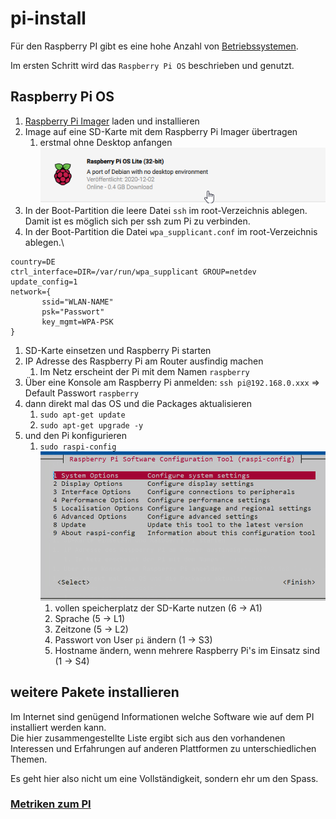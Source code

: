 # pi-install
Für den Raspberry PI gibt es eine hohe Anzahl von [Betriebssystemen](https://www.elektronikpraxis.vogel.de/45-betriebssysteme-fuer-den-raspberry-pi-a-488934/).

Im ersten Schritt wird das ``Raspberry Pi OS`` beschrieben und genutzt.

## Raspberry Pi OS
1. [Raspberry Pi Imager](https://www.raspberrypi.org/software/) laden und installieren
1. Image auf eine SD-Karte mit dem Raspberry Pi Imager übertragen
   1. erstmal ohne Desktop anfangen\
   ![Raspberry Pi OS Light](pics/raspberry-os-light.png)
1. In der Boot-Partition die leere Datei ``ssh`` im root-Verzeichnis ablegen. Damit ist es möglich sich per ssh zum Pi zu verbinden.
1. In der Boot-Partition die Datei ``wpa_supplicant.conf`` im root-Verzeichnis ablegen.\
````editorconfig
country=DE 
ctrl_interface=DIR=/var/run/wpa_supplicant GROUP=netdev
update_config=1
network={
       ssid="WLAN-NAME"
       psk="Passwort"
       key_mgmt=WPA-PSK
}
````
1. SD-Karte einsetzen und Raspberry Pi starten
1. IP Adresse des Raspberry Pi am Router ausfindig machen
   1. Im Netz erscheint der Pi mit dem Namen ``raspberry``
1. Über eine Konsole am Raspberry Pi anmelden: ``ssh pi@192.168.0.xxx`` => Default Passwort `raspberry`
1. dann direkt mal das OS und die Packages aktualisieren
   1. ``sudo apt-get update``
   1. ``sudo apt-get upgrade -y``
1. und den Pi konfigurieren
   1. ``sudo raspi-config``\
   ![Raspberry Pi Config](pics/raspi-config.png)
       1. vollen speicherplatz der SD-Karte nutzen (6 -> A1)
       1. Sprache (5 -> L1)
       1. Zeitzone (5 -> L2)
       1. Passwort von User `pi` ändern (1 -> S3)
       1. Hostname ändern, wenn mehrere Raspberry Pi's im Einsatz sind (1 -> S4)

## weitere Pakete installieren
Im Internet sind genügend Informationen welche Software wie auf dem PI installiert werden kann.\
Die hier zusammengestellte Liste ergibt sich aus den vorhandenen Interessen und Erfahrungen auf anderen Plattformen zu unterschiedlichen Themen.

Es geht hier also nicht um eine Vollständigkeit, sondern ehr um den Spass. 

### [Metriken zum PI](docs/metrics/README.md)
